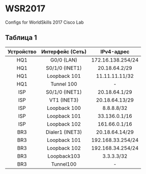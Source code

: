 # WSR2017

Configs for WorldSkills 2017 Cisco Lab

## Таблица 1
Устройство | Интерфейс (Сеть) | IPv4-адрес  |
 :---: | :---: | :---: |
HQ1 | G0/0 (LAN) | 172.16.138.254/24 |
HQ1 | S0/1/0 (INET1) | 20.18.64.2/29 |
HQ1 | Loopback 101 | 11.11.11.11/32 |
HQ1 | Tunnel 100 | - |
ISP | S0/1/0 (INET1) | 20.18.64.1/29 |
ISP | VT1 (INET3) | 20.18.64.13/29 | 
ISP | Loopback 100 | 8.8.8.8/32 |
ISP | Loopback 101 | 33.136.0.1/16 |
ISP | Loopback 102 | 161.66.0.1/16 |
BR3 | Dialer1 (INET3) | 20.18.64.14/29 |
BR3 | Loopback 101 | 192.168.33.254/24 |
BR3 | Loopback 102 | 192.168.34.254/24 |
BR3 | Loopback103 | 3.3.3.3/32 |
BR3 | Tunnel100 | - |
